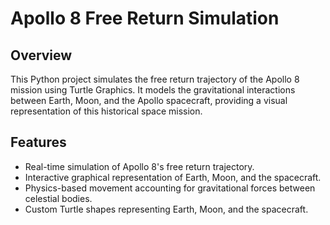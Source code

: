 # Apollo 8 Free Return Simulation

## Overview
This Python project simulates the free return trajectory of the Apollo 8 mission using Turtle Graphics. It models the gravitational interactions between Earth, Moon, and the Apollo spacecraft, providing a visual representation of this historical space mission.

## Features
- Real-time simulation of Apollo 8's free return trajectory.
- Interactive graphical representation of Earth, Moon, and the spacecraft.
- Physics-based movement accounting for gravitational forces between celestial bodies.
- Custom Turtle shapes representing Earth, Moon, and the spacecraft.
